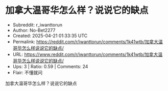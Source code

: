 # 加拿大温哥华怎么样？说说它的缺点

- Subreddit: r_iwanttorun
- Author: No-Bet2277
- Created: 2025-04-21 01:33:35 UTC
- Permalink: https://reddit.com/r/iwanttorun/comments/1k41wtb/加拿大温哥华怎么样说说它的缺点/
- URL: https://www.reddit.com/r/iwanttorun/comments/1k41wtb/加拿大温哥华怎么样说说它的缺点/
- Ups: 3 | Ratio: 0.59 | Comments: 24
- Flair: 不懂就问


加拿大温哥华怎么样？说说它的缺点

